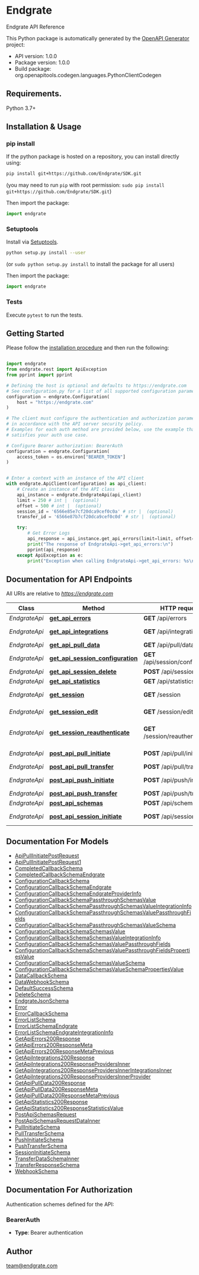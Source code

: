 # Endgrate
Endgrate API Reference

This Python package is automatically generated by the [OpenAPI Generator](https://openapi-generator.tech) project:

- API version: 1.0.0
- Package version: 1.0.0
- Build package: org.openapitools.codegen.languages.PythonClientCodegen

## Requirements.

Python 3.7+

## Installation & Usage
### pip install

If the python package is hosted on a repository, you can install directly using:

```sh
pip install git+https://github.com/Endgrate/SDK.git
```
(you may need to run `pip` with root permission: `sudo pip install git+https://github.com/Endgrate/SDK.git`)

Then import the package:
```python
import endgrate
```

### Setuptools

Install via [Setuptools](http://pypi.python.org/pypi/setuptools).

```sh
python setup.py install --user
```
(or `sudo python setup.py install` to install the package for all users)

Then import the package:
```python
import endgrate
```

### Tests

Execute `pytest` to run the tests.

## Getting Started

Please follow the [installation procedure](#installation--usage) and then run the following:

```python

import endgrate
from endgrate.rest import ApiException
from pprint import pprint

# Defining the host is optional and defaults to https://endgrate.com
# See configuration.py for a list of all supported configuration parameters.
configuration = endgrate.Configuration(
    host = "https://endgrate.com"
)

# The client must configure the authentication and authorization parameters
# in accordance with the API server security policy.
# Examples for each auth method are provided below, use the example that
# satisfies your auth use case.

# Configure Bearer authorization: BearerAuth
configuration = endgrate.Configuration(
    access_token = os.environ["BEARER_TOKEN"]
)


# Enter a context with an instance of the API client
with endgrate.ApiClient(configuration) as api_client:
    # Create an instance of the API class
    api_instance = endgrate.EndgrateApi(api_client)
    limit = 250 # int |  (optional)
    offset = 500 # int |  (optional)
    session_id = '6566e85e7cf20dca9cef0c0a' # str |  (optional)
    transfer_id = '6566e87b7cf20dca9cef0c0d' # str |  (optional)

    try:
        # Get Error Logs
        api_response = api_instance.get_api_errors(limit=limit, offset=offset, session_id=session_id, transfer_id=transfer_id)
        print("The response of EndgrateApi->get_api_errors:\n")
        pprint(api_response)
    except ApiException as e:
        print("Exception when calling EndgrateApi->get_api_errors: %s\n" % e)

```

## Documentation for API Endpoints

All URIs are relative to *https://endgrate.com*

Class | Method | HTTP request | Description
------------ | ------------- | ------------- | -------------
*EndgrateApi* | [**get_api_errors**](docs/EndgrateApi.md#get_api_errors) | **GET** /api/errors | Get Error Logs
*EndgrateApi* | [**get_api_integrations**](docs/EndgrateApi.md#get_api_integrations) | **GET** /api/integrations | Get Integrations
*EndgrateApi* | [**get_api_pull_data**](docs/EndgrateApi.md#get_api_pull_data) | **GET** /api/pull/data | Get Pull Data
*EndgrateApi* | [**get_api_session_configuration**](docs/EndgrateApi.md#get_api_session_configuration) | **GET** /api/session/configuration | Get Session Configuration
*EndgrateApi* | [**get_api_session_delete**](docs/EndgrateApi.md#get_api_session_delete) | **POST** /api/session/delete | Delete Session
*EndgrateApi* | [**get_api_statistics**](docs/EndgrateApi.md#get_api_statistics) | **GET** /api/statistics | Get Statistics
*EndgrateApi* | [**get_session**](docs/EndgrateApi.md#get_session) | **GET** /session | Session Redirect
*EndgrateApi* | [**get_session_edit**](docs/EndgrateApi.md#get_session_edit) | **GET** /session/edit | Edit Session Redirect
*EndgrateApi* | [**get_session_reauthenticate**](docs/EndgrateApi.md#get_session_reauthenticate) | **GET** /session/reauthenticate | Reauthenticate Session Redirect
*EndgrateApi* | [**post_api_pull_initiate**](docs/EndgrateApi.md#post_api_pull_initiate) | **POST** /api/pull/initiate | Initiate Pull Session
*EndgrateApi* | [**post_api_pull_transfer**](docs/EndgrateApi.md#post_api_pull_transfer) | **POST** /api/pull/transfer | Trigger Pull
*EndgrateApi* | [**post_api_push_initiate**](docs/EndgrateApi.md#post_api_push_initiate) | **POST** /api/push/initiate | Initiate Push Session
*EndgrateApi* | [**post_api_push_transfer**](docs/EndgrateApi.md#post_api_push_transfer) | **POST** /api/push/transfer | Trigger Push
*EndgrateApi* | [**post_api_schemas**](docs/EndgrateApi.md#post_api_schemas) | **POST** /api/schemas | Set Schemas
*EndgrateApi* | [**post_api_session_initiate**](docs/EndgrateApi.md#post_api_session_initiate) | **POST** /api/session/initiate | Initiate (Push + Pull) Session


## Documentation For Models

 - [ApiPullInitiatePostRequest](docs/ApiPullInitiatePostRequest.md)
 - [ApiPullInitiatePostRequest1](docs/ApiPullInitiatePostRequest1.md)
 - [CompletedCallbackSchema](docs/CompletedCallbackSchema.md)
 - [CompletedCallbackSchemaEndgrate](docs/CompletedCallbackSchemaEndgrate.md)
 - [ConfigurationCallbackSchema](docs/ConfigurationCallbackSchema.md)
 - [ConfigurationCallbackSchemaEndgrate](docs/ConfigurationCallbackSchemaEndgrate.md)
 - [ConfigurationCallbackSchemaEndgrateProviderInfo](docs/ConfigurationCallbackSchemaEndgrateProviderInfo.md)
 - [ConfigurationCallbackSchemaPassthroughSchemasValue](docs/ConfigurationCallbackSchemaPassthroughSchemasValue.md)
 - [ConfigurationCallbackSchemaPassthroughSchemasValueIntegrationInfo](docs/ConfigurationCallbackSchemaPassthroughSchemasValueIntegrationInfo.md)
 - [ConfigurationCallbackSchemaPassthroughSchemasValuePassthroughFields](docs/ConfigurationCallbackSchemaPassthroughSchemasValuePassthroughFields.md)
 - [ConfigurationCallbackSchemaPassthroughSchemasValueSchema](docs/ConfigurationCallbackSchemaPassthroughSchemasValueSchema.md)
 - [ConfigurationCallbackSchemaSchemasValue](docs/ConfigurationCallbackSchemaSchemasValue.md)
 - [ConfigurationCallbackSchemaSchemasValueIntegrationInfo](docs/ConfigurationCallbackSchemaSchemasValueIntegrationInfo.md)
 - [ConfigurationCallbackSchemaSchemasValuePassthroughFields](docs/ConfigurationCallbackSchemaSchemasValuePassthroughFields.md)
 - [ConfigurationCallbackSchemaSchemasValuePassthroughFieldsPropertiesValue](docs/ConfigurationCallbackSchemaSchemasValuePassthroughFieldsPropertiesValue.md)
 - [ConfigurationCallbackSchemaSchemasValueSchema](docs/ConfigurationCallbackSchemaSchemasValueSchema.md)
 - [ConfigurationCallbackSchemaSchemasValueSchemaPropertiesValue](docs/ConfigurationCallbackSchemaSchemasValueSchemaPropertiesValue.md)
 - [DataCallbackSchema](docs/DataCallbackSchema.md)
 - [DataWebhookSchema](docs/DataWebhookSchema.md)
 - [DefaultSuccessSchema](docs/DefaultSuccessSchema.md)
 - [DeleteSchema](docs/DeleteSchema.md)
 - [EndgrateJsonSchema](docs/EndgrateJsonSchema.md)
 - [Error](docs/Error.md)
 - [ErrorCallbackSchema](docs/ErrorCallbackSchema.md)
 - [ErrorListSchema](docs/ErrorListSchema.md)
 - [ErrorListSchemaEndgrate](docs/ErrorListSchemaEndgrate.md)
 - [ErrorListSchemaEndgrateIntegrationInfo](docs/ErrorListSchemaEndgrateIntegrationInfo.md)
 - [GetApiErrors200Response](docs/GetApiErrors200Response.md)
 - [GetApiErrors200ResponseMeta](docs/GetApiErrors200ResponseMeta.md)
 - [GetApiErrors200ResponseMetaPrevious](docs/GetApiErrors200ResponseMetaPrevious.md)
 - [GetApiIntegrations200Response](docs/GetApiIntegrations200Response.md)
 - [GetApiIntegrations200ResponseProvidersInner](docs/GetApiIntegrations200ResponseProvidersInner.md)
 - [GetApiIntegrations200ResponseProvidersInnerIntegrationsInner](docs/GetApiIntegrations200ResponseProvidersInnerIntegrationsInner.md)
 - [GetApiIntegrations200ResponseProvidersInnerProvider](docs/GetApiIntegrations200ResponseProvidersInnerProvider.md)
 - [GetApiPullData200Response](docs/GetApiPullData200Response.md)
 - [GetApiPullData200ResponseMeta](docs/GetApiPullData200ResponseMeta.md)
 - [GetApiPullData200ResponseMetaPrevious](docs/GetApiPullData200ResponseMetaPrevious.md)
 - [GetApiStatistics200Response](docs/GetApiStatistics200Response.md)
 - [GetApiStatistics200ResponseStatisticsValue](docs/GetApiStatistics200ResponseStatisticsValue.md)
 - [PostApiSchemasRequest](docs/PostApiSchemasRequest.md)
 - [PostApiSchemasRequestDataInner](docs/PostApiSchemasRequestDataInner.md)
 - [PullInitiateSchema](docs/PullInitiateSchema.md)
 - [PullTransferSchema](docs/PullTransferSchema.md)
 - [PushInitiateSchema](docs/PushInitiateSchema.md)
 - [PushTransferSchema](docs/PushTransferSchema.md)
 - [SessionInitiateSchema](docs/SessionInitiateSchema.md)
 - [TransferDataSchemaInner](docs/TransferDataSchemaInner.md)
 - [TransferResponseSchema](docs/TransferResponseSchema.md)
 - [WebhookSchema](docs/WebhookSchema.md)


<a id="documentation-for-authorization"></a>
## Documentation For Authorization


Authentication schemes defined for the API:
<a id="BearerAuth"></a>
### BearerAuth

- **Type**: Bearer authentication


## Author

team@endgrate.com


